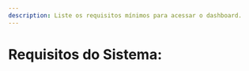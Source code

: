 ```yaml
---
description: Liste os requisitos mínimos para acessar o dashboard.
---
```


# Requisitos do Sistema:

